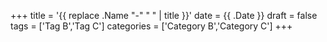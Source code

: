 +++
title = '{{ replace .Name "-" " " | title }}'
date = {{ .Date }}
draft = false
tags = ['Tag B','Tag C']
categories = ['Category B','Category C']
+++
